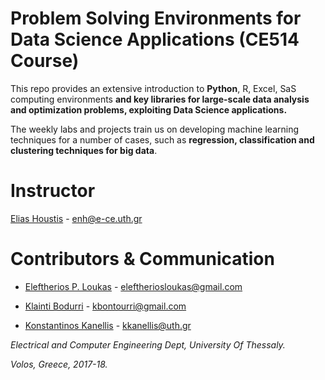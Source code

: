 # Problem Solving Environments for Data Science Applications (CE514 Course)

This repo provides an extensive introduction to **Python**, R, Excel, SaS computing environments **and key libraries for large-scale data analysis and optimization problems, exploiting Data Science applications.**

The weekly labs and projects train us on developing machine learning techniques for a number of cases, such as **regression, classification and clustering techniques for big data**.

# Instructor
[Elias Houstis](https://www.e-ce.uth.gr/department/faculty/enh/) - enh@e-ce.uth.gr

# Contributors & Communication
* [Eleftherios P. Loukas](https://github.com/eloukas) - eleftheriosloukas@gmail.com

* [Klainti Bodurri](https://github.com/klainti) - kbontourri@gmail.com
	
* [Konstantinos Kanellis](https://github.com/kkanellis) - kkanellis@uth.gr



_Electrical and Computer Engineering Dept, University Of Thessaly._

_Volos, Greece, 2017-18._
